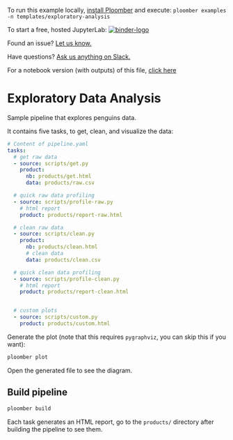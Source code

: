 <!-- start header -->
To run this example locally, [install Ploomber](https://docs.ploomber.io/en/latest/get-started/install.html) and execute: `ploomber examples -n templates/exploratory-analysis`

To start a free, hosted JupyterLab: [![binder-logo](https://mybinder.org/badge_logo.svg)](https://mybinder.org/v2/gh/ploomber/binder-env/main?urlpath=git-pull%3Frepo%3Dhttps%253A%252F%252Fgithub.com%252Fploomber%252Fprojects%26urlpath%3Dlab%252Ftree%252Fprojects%252Ftemplates/exploratory-analysis%252FREADME.ipynb%26branch%3Dmaster)

Found an issue? [Let us know.](https://github.com/ploomber/projects/issues/new?title=templates/exploratory-analysis%20issue)

Have questions? [Ask us anything on Slack.](https://ploomber.io/community/)

For a notebook version (with outputs) of this file, [click here](https://github.com/ploomber/projects/blob/master/templates/exploratory-analysis/README.ipynb)
<!-- end header -->



# Exploratory Data Analysis

<!-- start description -->
Sample pipeline that explores penguins data.
<!-- end description -->

It contains five tasks, to get, clean, and visualize the data:

<!-- #md -->
```yaml
# Content of pipeline.yaml
tasks:
  # get raw data
  - source: scripts/get.py
    product:
      nb: products/get.html
      data: products/raw.csv

  # quick raw data profiling
  - source: scripts/profile-raw.py
    # html report
    product: products/report-raw.html

  # clean raw data
  - source: scripts/clean.py
    product:
      nb: products/clean.html
      # clean data
      data: products/clean.csv

  # quick clean data profiling
  - source: scripts/profile-clean.py
    # html report     
    product: products/report-clean.html


  # custom plots
  - source: scripts/custom.py
    product: products/custom.html
```
<!-- #endmd -->

Generate the plot (note that this requires `pygraphviz`, you can skip this if you want):

<!-- #md -->
```sh
ploomber plot
```
<!-- #endmd -->


Open the generated file to see the diagram.

## Build pipeline

```sh
ploomber build
```

Each task generates an HTML report, go to the `products/` directory after
building the pipeline to see them.